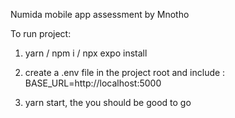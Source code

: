 Numida mobile app assessment by Mnotho

To run project:

1. yarn / npm i / npx expo install
2. create a .env file in the project root and include :
   BASE_URL=http://localhost:5000

3. yarn start, the you should be good to go
